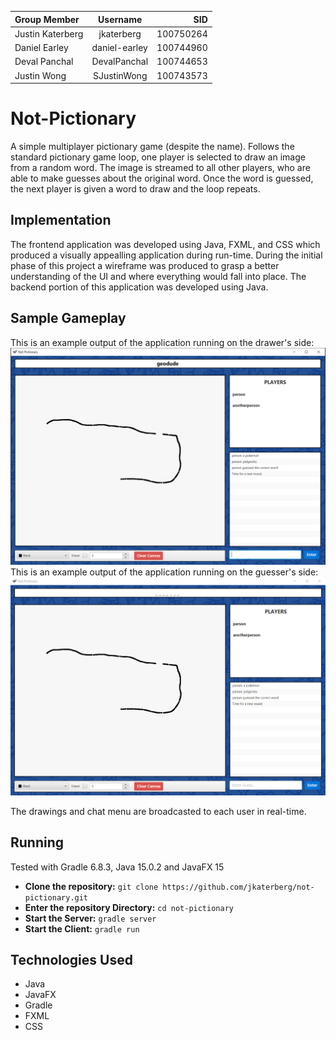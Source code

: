 | Group Member      | Username      | SID       |
| :---------------- | :-----------: | --------: |
| Justin Katerberg  | jkaterberg    | 100750264 |
| Daniel Earley     | daniel-earley | 100744960 |
| Deval Panchal     | DevalPanchal  | 100744653 |
| Justin Wong       | SJustinWong   | 100743573 |

# Not-Pictionary
A simple multiplayer pictionary game (despite the name). Follows the standard pictionary game loop, one player is selected to draw an image from a random word. The image is streamed to all other players, who are able to make guesses about the original word. Once the word is guessed, the next player is given a word to draw and the loop repeats.

## Implementation
The frontend application was developed using Java, FXML, and CSS which produced a visually appealling application during run-time. During the initial phase of this project a 
wireframe was produced to grasp a better understanding of the UI and where everything would fall into place. 
The backend portion of this application was developed using Java.

## Sample Gameplay
This is an example output of the application running on the drawer's side:
![Drawer Example](drawer.PNG)
This is an example output of the application running on the guesser's side:
![Guesser Example](Guesser.PNG)

The drawings and chat menu are broadcasted to each user in real-time.

## Running
Tested with Gradle 6.8.3, Java 15.0.2 and JavaFX 15

- **Clone the repository:** `git clone https://github.com/jkaterberg/not-pictionary.git`
- **Enter the repository Directory:** `cd not-pictionary`
- **Start the Server:** `gradle server`
- **Start the Client:** `gradle run`

## Technologies Used

- Java
- JavaFX
- Gradle
- FXML
- CSS
